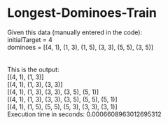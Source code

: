 # Longest-Dominoes-Train

Given this data (manually entered in the code):<br />
initialTarget = 4<br />
dominoes = [(4, 1), (1, 3), (1, 5), (3, 3), (5, 5), (3, 5)]<br />
<br /><br />
This is the output:<br />
[(4, 1), (1, 3)]<br />
[(4, 1), (1, 3), (3, 3)]<br />
[(4, 1), (1, 3), (3, 3), (3, 5), (5, 1)]<br />
[(4, 1), (1, 3), (3, 3), (3, 5), (5, 5), (5, 1)]<br />
[(4, 1), (1, 5), (5, 5), (5, 3), (3, 3), (3, 1)]<br />
Execution time in seconds: 0.0006608963012695312<br />
